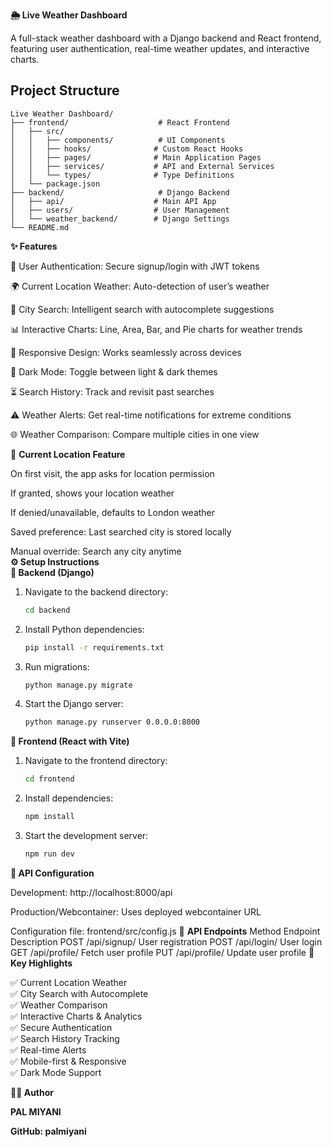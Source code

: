 <b>🌦️ Live Weather Dashboard </b>

A full-stack weather dashboard with a Django backend and React frontend, featuring user authentication, real-time weather updates, and interactive charts.

## Project Structure


```
Live Weather Dashboard/
├── frontend/                    # React Frontend
│   ├── src/
│   │   ├── components/          # UI Components
│   │   ├── hooks/              # Custom React Hooks
│   │   ├── pages/              # Main Application Pages
│   │   ├── services/           # API and External Services
│   │   └── types/              # Type Definitions
│   └── package.json
├── backend/                     # Django Backend
│   ├── api/                    # Main API App
│   ├── users/                  # User Management
│   └── weather_backend/        # Django Settings
└── README.md
```

<b>✨ Features</b>

🔑 User Authentication: Secure signup/login with JWT tokens

🌍 Current Location Weather: Auto-detection of user’s weather

🔎 City Search: Intelligent search with autocomplete suggestions

📊 Interactive Charts: Line, Area, Bar, and Pie charts for weather trends

📱 Responsive Design: Works seamlessly across devices

🌙 Dark Mode: Toggle between light & dark themes

⏳ Search History: Track and revisit past searches

⚠️ Weather Alerts: Get real-time notifications for extreme conditions

🌐 Weather Comparison: Compare multiple cities in one view

📌 <b>Current Location Feature</b>

On first visit, the app asks for location permission

If granted, shows your location weather

If denied/unavailable, defaults to London weather

Saved preference: Last searched city is stored locally

Manual override: Search any city anytime<br>
<b>⚙️ Setup Instructions</b><br>
<b>🔹 Backend (Django)</b><br>

1. Navigate to the backend directory:
   ```bash
   cd backend
   ```

2. Install Python dependencies:
   ```bash
   pip install -r requirements.txt
   ```

3. Run migrations:
   ```bash
   python manage.py migrate
   ```

4. Start the Django server:
   ```bash
   python manage.py runserver 0.0.0.0:8000
   ```

<b>🔹 Frontend (React with Vite)</b>

1. Navigate to the frontend directory:
   ```bash
   cd frontend
   ```

2. Install dependencies:
   ```bash
   npm install
   ```

3. Start the development server:
   ```bash
   npm run dev
   ```

<b>🔗 API Configuration</b>

Development: http://localhost:8000/api

Production/Webcontainer: Uses deployed webcontainer URL

Configuration file: frontend/src/config.js
📡 <b>API Endpoints</b>
Method	Endpoint	Description
POST	/api/signup/	User registration
POST	/api/login/	User login
GET	/api/profile/	Fetch user profile
PUT	/api/profile/	Update user profile
🚀 <b>Key Highlights</b>

✅ Current Location Weather<br>
✅ City Search with Autocomplete<br>
✅ Weather Comparison<br>
✅ Interactive Charts & Analytics<br>
✅ Secure Authentication<br>
✅ Search History Tracking<br>
✅ Real-time Alerts<br>
✅ Mobile-first & Responsive<br>
✅ Dark Mode Support<br>


<b>👨‍💻 Author</b>

<b>PAL MIYANI</b>

<b>GitHub: palmiyani</b>
